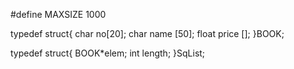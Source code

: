 #define MAXSIZE 1000

typedef struct{
char no[20];
char name [50];
float price [];
}BOOK;

typedef struct{
BOOK*elem;
int length;
}SqList;


